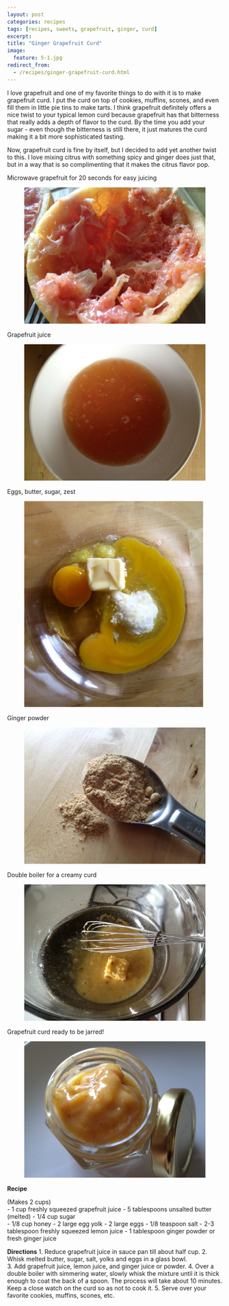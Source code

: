 ```yaml
---
layout: post
categories: recipes
tags: [recipes, sweets, grapefruit, ginger, curd]
excerpt: 
title: "Ginger Grapefruit Curd"
image:
  feature: 5-1.jpg
redirect_from: 
  - /recipes/ginger-grapefruit-curd.html
---
```


I love grapefruit and one of my favorite things to do with it is to make grapefruit curd.  I put the curd on top of cookies, muffins, scones, and even fill them in little pie tins to make tarts.  I think grapefruit definitely offers a nice twist to your typical lemon curd because grapefruit has that bitterness that really adds a depth of flavor to the curd.  By the time you add your sugar - even though the bitterness is still there, it just matures the curd making it a bit more sophisticated tasting.

Now, grapefruit curd is fine by itself, but I decided to add yet another twist to this.  I love mixing citrus with something spicy and ginger does just that, but in a way that is so complimenting that it makes the citrus flavor pop.


Microwave grapefruit for 20 seconds for easy juicing

<figure> <img src='/images/5-2.jpg'> </figure>

Grapefruit juice

<figure> <img src='/images/5-3.jpg'> </figure>

Eggs, butter, sugar, zest

<figure> <img src='/images/5-4.jpg'> </figure>

Ginger powder

<figure> <img src='/images/5-5.jpg'> </figure>

Double boiler for a creamy curd

<figure> <img src='/images/5-6.jpg'> </figure>

Grapefruit curd ready to be jarred!

<figure> <img src='/images/5-7.jpg'> </figure>

<section class='recipe'>
<p><strong>Recipe</strong></p>

<p>(Makes 2 cups)                                                                           <br/>- 1 cup freshly squeezed grapefruit juice
- 5 tablespoons unsalted butter (melted)
- 1/4 cup sugar                               <br/>- 1/8 cup honey
- 2 large egg yolk
- 2 large eggs
- 1/8 teaspoon salt
- 2-3 tablespoon freshly squeezed lemon juice
- 1 tablespoon ginger powder or fresh ginger juice</p>

<p><strong>Directions</strong>
1. Reduce grapefruit juice in sauce pan till about half cup.
2. Whisk melted butter, sugar, salt, yolks and eggs in a glass bowl.<br/>3. Add grapefruit juice, lemon juice, and ginger juice or powder.
4. Over a double boiler with simmering water, slowly whisk the mixture until it is thick enough to coat the back of a spoon.  The process will take about 10 minutes.  Keep a close watch on the curd so as not to cook it.
5. Serve over your favorite cookies, muffins, scones, etc.</p></section>